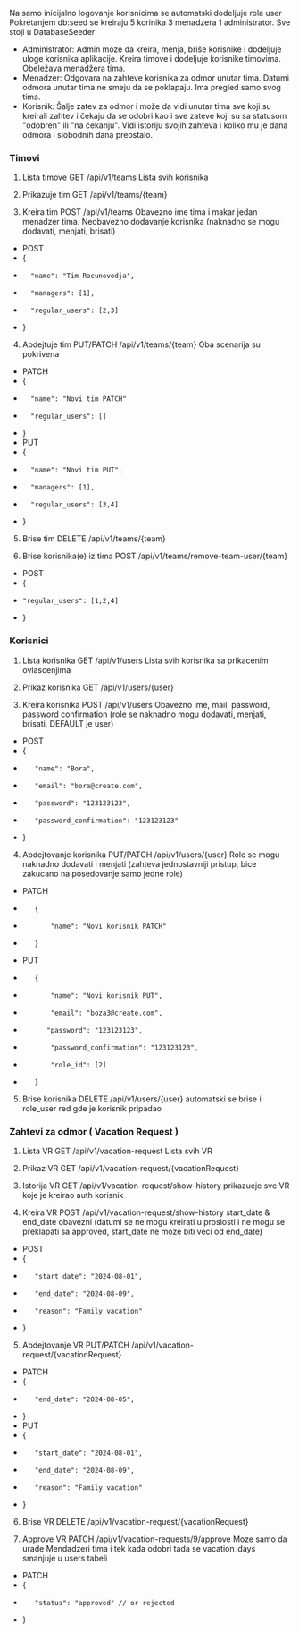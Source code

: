 Na samo inicijalno logovanje korisnicima se automatski dodeljuje rola user
Pokretanjem db:seed se kreiraju 5 korinika 3 menadzera 1 administrator. Sve stoji u DatabaseSeeder
- Administrator: Admin moze da kreira, menja, briše korisnike i dodeljuje uloge korisnika aplikacije. Kreira timove i dodeljuje korisnike timovima. Obeležava menadžera tima.
- Menadzer: Odgovara na zahteve korisnika za odmor unutar tima. Datumi odmora unutar tima ne smeju da se poklapaju. Ima pregled samo svog tima.
- Korisnik: Šalje zatev za odmor i može da vidi unutar tima sve koji su kreirali zahtev i čekaju da se odobri kao i sve zateve koji su sa statusom "odobren" ili "na čekanju". Vidi istoriju svojih zahteva i koliko mu je dana odmora i slobodnih dana preostalo.

### Timovi
1. Lista timove GET /api/v1/teams Lista svih korisnika

2. Prikazuje tim GET /api/v1/teams/{team}

3. Kreira tim POST /api/v1/teams Obavezno ime tima i makar jedan menadzer tima. Neobavezno dodavanje korisnika (naknadno se mogu dodavati, menjati, brisati)
 -  POST
  -   {
  -       "name": "Tim Racunovodja",
  -       "managers": [1],
  -       "regular_users": [2,3]
  -   }
4. Abdejtuje tim PUT/PATCH /api/v1/teams/{team} Oba scenarija su pokrivena
 -  PATCH 
  -   {
  -       "name": "Novi tim PATCH"
  -       "regular_users": []
  -   }
 -  PUT
  -   {
  -       "name": "Novi tim PUT",
  -       "managers": [1],
  -       "regular_users": [3,4]
  -   }
5. Brise tim DELETE /api/v1/teams/{team}


6. Brise korisnika(e) iz tima POST /api/v1/teams/remove-team-user/{team}
 -  POST
  -   {
  -     "regular_users": [1,2,4]
  -   }

### Korisnici
1. Lista korisnika GET /api/v1/users Lista svih korisnika sa prikacenim ovlascenjima

2. Prikaz korisnika GET /api/v1/users/{user}

3. Kreira korisnika POST /api/v1/users Obavezno ime, mail, password, password confirmation (role se naknadno mogu dodavati, menjati, brisati, DEFAULT je user)
 -  POST
  -    {
  -        "name": "Bora",
  -        "email": "bora@create.com",
  -        "password": "123123123",
  -        "password_confirmation": "123123123"
  -    }
4. Abdejtovanje korisnika PUT/PATCH /api/v1/users/{user} Role se mogu naknadno dodavati i menjati
   (zahteva jednostavniji pristup, bice zakucano na posedovanje samo jedne role)
 -  PATCH 
  -        {
  -            "name": "Novi korisnik PATCH"
  -        }
 -  PUT
  -        {
  -            "name": "Novi korisnik PUT",
  -            "email": "boza3@create.com",
  -           "password": "123123123",
  -            "password_confirmation": "123123123",
  -            "role_id": [2]
  -        }
5. Brise korisnika DELETE /api/v1/users/{user} automatski se brise i role_user red gde je korisnik pripadao



### Zahtevi za odmor ( Vacation Request )
1. Lista VR GET /api/v1/vacation-request Lista svih VR

2. Prikaz VR GET /api/v1/vacation-request/{vacationRequest}

3. Istorija VR GET /api/v1/vacation-request/show-history prikazueje sve VR koje je kreirao auth korisnik

4. Kreira VR POST /api/v1/vacation-request/show-history start_date & end_date obavezni
     (datumi se ne mogu kreirati u proslosti i ne mogu se preklapati sa approved, start_date ne moze biti veci od end_date)
 -  POST
  -    {
  -        "start_date": "2024-08-01",
  -        "end_date": "2024-08-09",
  -        "reason": "Family vacation"
  -    }
5. Abdejtovanje VR PUT/PATCH /api/v1/vacation-request/{vacationRequest}
 -  PATCH 
  -    {
  -        "end_date": "2024-08-05",
  -    }
 -  PUT
  -    {
  -        "start_date": "2024-08-01",
  -        "end_date": "2024-08-09",
  -        "reason": "Family vacation"
  -    }
6. Brise VR DELETE /api/v1/vacation-request/{vacationRequest}

7. Approve VR PATCH /api/v1/vacation-requests/9/approve Moze samo da urade Mendadzeri tima i tek kada odobri tada se vacation_days smanjuje u users tabeli
 -  PATCH 
  -    {
  -        "status": "approved" // or rejected 
  -    }